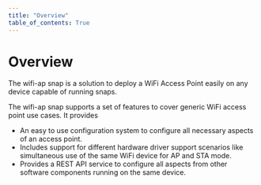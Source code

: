 ```yaml
---
title: "Overview"
table_of_contents: True
---
```


# Overview

The wifi-ap snap is a solution to deploy a WiFi Access Point easily on any
device capable of running snaps.

The wifi-ap snap supports a set of features to cover generic WiFi access point use cases. It provides

 * An easy to use configuration system to configure all necessary aspects of an access point.
 * Includes support for different hardware driver support scenarios like simultaneous use of the same WiFi device for AP and STA mode.
 * Provides a REST API service to configure all aspects from other software components running on the same device.
